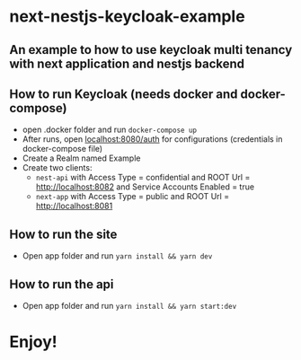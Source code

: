 # next-nestjs-keycloak-example
## An example to how to use keycloak multi tenancy with next application and nestjs backend

## How to run Keycloak (needs docker and docker-compose)
- open .docker folder and run `docker-compose up`
- After runs, open [localhost:8080/auth]() for configurations (credentials in docker-compose file)
- Create a Realm named Example
- Create two clients: 
  - `nest-api` with Access Type = confidential and ROOT Url = [http://localhost:8082]() and Service Accounts Enabled = true
  - `next-app` with Access Type = public and ROOT Url = [http://localhost:8081]()
  
## How to run the site
- Open app folder and run `yarn install && yarn dev`

## How to run the api
- Open app folder and run `yarn install && yarn start:dev`

# Enjoy!
